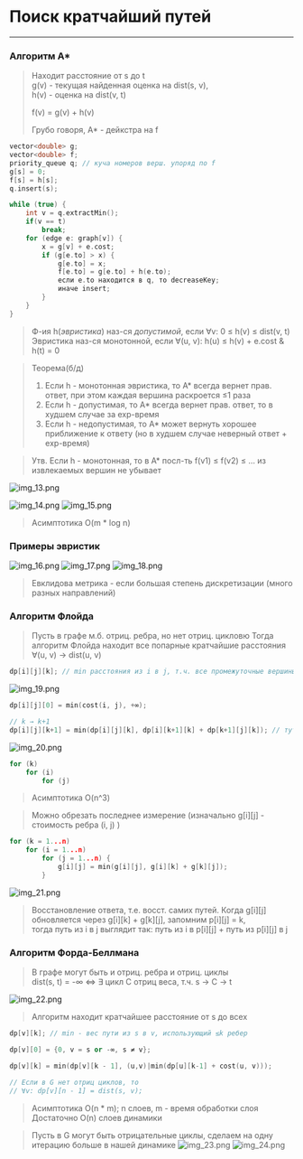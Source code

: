 # Поиск кратчайший путей
***
### Алгоритм A*
> Находит расстояние от s до t   
> g(v) - текущая найденная оценка на dist(s, v),  
> h(v) - оценка на dist(v, t)
> 
> f(v) = g(v) + h(v)
> 
> Грубо говоря, А* - дейкстра на f 

```c++
vector<double> g;
vector<double> f;
priority_queue q; // куча номеров верш. упоряд по f
g[s] = 0;
f[s] = h[s];
q.insert(s);

while (true) {
    int v = q.extractMin();
    if(v == t) 
        break;
    for (edge e: graph[v]) {
        x = g[v] + e.cost;
        if (g[e.to] > x) {
            g[e.to] = x;
            f[e.to] = g[e.to] + h(e.to);
            ecли e.to находится в q, то decreaseKey;
            иначе insert;
        }
    }
}
```

> Ф-ия h(*эвристика*) наз-ся *допустимой*, если ∀v: 0 ≤ h(v) ≤ dist(v, t)  
> Эвристика наз-ся монотонной, если ∀(u, v): h(u) ≤ h(v) + e.cost & h(t) = 0

> Теорема(б/д)  
> 1) Если h - монотонная эвристика, то А* всегда вернет прав. ответ, при этом каждая вершина раскроется ≤1 раза
> 2) Если h - допустимая, то A* всегда вернет прав. ответ, то в худшем случае за exp-время
> 3) Если h - недопустимая, то A* может вернуть хорошее приближение к ответу (но в худшем случае неверный ответ + exp-время)

> Утв. Если h - монотонная, то в А* посл-ть f(v1) ≤ f(v2) ≤ ... из извлекаемых вершин не убывает

![img_13.png](img_13.png)

![img_14.png](img_14.png)
![img_15.png](img_15.png)

> Асимптотика O(m * log n)

### Примеры эвристик
![img_16.png](img_16.png)
![img_17.png](img_17.png)
![img_18.png](img_18.png)
> Евклидова метрика - если большая степень дискретизации (много разных направлений)

### Алгоритм Флойда
> Пусть в графе м.б. отриц. ребра, но нет отриц. цикловю Тогда алгоритм Флойда находит все попарные кратчайшие расстояния  
> ∀(u, v) → dist(u, v)

```c++
dp[i][j][k]; // min расстояния из i в j, т.ч. все промежуточные вершины ≤ k
```
![img_19.png](img_19.png)
```c++
dp[i][j][0] = min(cost(i, j), +∞);
```
```c++
// k → k+1
dp[i][j][k+1] = min(dp[i][j][k], dp[i][k+1][k] + dp[k+1][j][k]); // тут важно, что нет отриц циклов
```
![img_20.png](img_20.png)
```c++
for (k)
    for (i)
        for (j)
```
> Асимптотика O(n^3)

> Можно обрезать последнее измерение (изначально g[i][j] - стоимость ребра (i, j) ) 
```c++
for (k = 1...n)
    for (i = 1...n)
        for (j = 1...n) {
            g[i][j] = min(g[i][j], g[i][k] + g[k][j]); 
        }
```

![img_21.png](img_21.png)

> Восстановление ответа, т.е. восст. самих путей. Когда g[i][j] обновляется через g[i][k] + g[k][j], запомним p[i][j] = k,   
> тогда путь из i в j выглядит так: путь из i в p[i][j] + путь из p[i][j] в j

### Алгоритм Форда-Беллмана
> В графе могут быть и отриц. ребра и отриц. циклы   
> dist(s, t) = -∞ ⇔ ∃ цикл C отриц веса, т.ч. s → C → t  

![img_22.png](img_22.png)

> Алгоритм находит кратчайшее расстояние от s до всех
```c++
dp[v][k]; // min - вес пути из s в v, использующий ≤k ребер
```
```c++
dp[v][0] = {0, v = s or -∞, s ≠ v};
```
```c++
dp[v][k] = min(dp[v][k - 1], (u,v)|min(dp[u][k-1] + cost(u, v)));
```
```c++
// Если в G нет отриц циклов, то 
// ∀v: dp[v][n - 1] = dist(s, v);
```

> Асимптотика O(n * m); n слоев, m - время обработки слоя  
> Достаточно O(n) слоев динамики


> Пусть в G могут быть отрицательные циклы,
> сделаем на одну итерацию больше в нашей динамике
![img_23.png](img_23.png)
![img_24.png](img_24.png)

